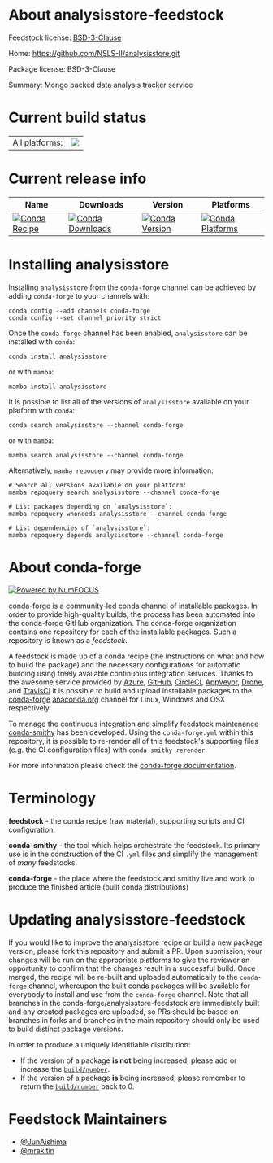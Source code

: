 About analysisstore-feedstock
=============================

Feedstock license: [BSD-3-Clause](https://github.com/conda-forge/analysisstore-feedstock/blob/main/LICENSE.txt)

Home: https://github.com/NSLS-II/analysisstore.git

Package license: BSD-3-Clause

Summary: Mongo backed data analysis tracker service

Current build status
====================


<table><tr><td>All platforms:</td>
    <td>
      <a href="https://dev.azure.com/conda-forge/feedstock-builds/_build/latest?definitionId=14865&branchName=main">
        <img src="https://dev.azure.com/conda-forge/feedstock-builds/_apis/build/status/analysisstore-feedstock?branchName=main">
      </a>
    </td>
  </tr>
</table>

Current release info
====================

| Name | Downloads | Version | Platforms |
| --- | --- | --- | --- |
| [![Conda Recipe](https://img.shields.io/badge/recipe-analysisstore-green.svg)](https://anaconda.org/conda-forge/analysisstore) | [![Conda Downloads](https://img.shields.io/conda/dn/conda-forge/analysisstore.svg)](https://anaconda.org/conda-forge/analysisstore) | [![Conda Version](https://img.shields.io/conda/vn/conda-forge/analysisstore.svg)](https://anaconda.org/conda-forge/analysisstore) | [![Conda Platforms](https://img.shields.io/conda/pn/conda-forge/analysisstore.svg)](https://anaconda.org/conda-forge/analysisstore) |

Installing analysisstore
========================

Installing `analysisstore` from the `conda-forge` channel can be achieved by adding `conda-forge` to your channels with:

```
conda config --add channels conda-forge
conda config --set channel_priority strict
```

Once the `conda-forge` channel has been enabled, `analysisstore` can be installed with `conda`:

```
conda install analysisstore
```

or with `mamba`:

```
mamba install analysisstore
```

It is possible to list all of the versions of `analysisstore` available on your platform with `conda`:

```
conda search analysisstore --channel conda-forge
```

or with `mamba`:

```
mamba search analysisstore --channel conda-forge
```

Alternatively, `mamba repoquery` may provide more information:

```
# Search all versions available on your platform:
mamba repoquery search analysisstore --channel conda-forge

# List packages depending on `analysisstore`:
mamba repoquery whoneeds analysisstore --channel conda-forge

# List dependencies of `analysisstore`:
mamba repoquery depends analysisstore --channel conda-forge
```


About conda-forge
=================

[![Powered by
NumFOCUS](https://img.shields.io/badge/powered%20by-NumFOCUS-orange.svg?style=flat&colorA=E1523D&colorB=007D8A)](https://numfocus.org)

conda-forge is a community-led conda channel of installable packages.
In order to provide high-quality builds, the process has been automated into the
conda-forge GitHub organization. The conda-forge organization contains one repository
for each of the installable packages. Such a repository is known as a *feedstock*.

A feedstock is made up of a conda recipe (the instructions on what and how to build
the package) and the necessary configurations for automatic building using freely
available continuous integration services. Thanks to the awesome service provided by
[Azure](https://azure.microsoft.com/en-us/services/devops/), [GitHub](https://github.com/),
[CircleCI](https://circleci.com/), [AppVeyor](https://www.appveyor.com/),
[Drone](https://cloud.drone.io/welcome), and [TravisCI](https://travis-ci.com/)
it is possible to build and upload installable packages to the
[conda-forge](https://anaconda.org/conda-forge) [anaconda.org](https://anaconda.org/)
channel for Linux, Windows and OSX respectively.

To manage the continuous integration and simplify feedstock maintenance
[conda-smithy](https://github.com/conda-forge/conda-smithy) has been developed.
Using the ``conda-forge.yml`` within this repository, it is possible to re-render all of
this feedstock's supporting files (e.g. the CI configuration files) with ``conda smithy rerender``.

For more information please check the [conda-forge documentation](https://conda-forge.org/docs/).

Terminology
===========

**feedstock** - the conda recipe (raw material), supporting scripts and CI configuration.

**conda-smithy** - the tool which helps orchestrate the feedstock.
                   Its primary use is in the construction of the CI ``.yml`` files
                   and simplify the management of *many* feedstocks.

**conda-forge** - the place where the feedstock and smithy live and work to
                  produce the finished article (built conda distributions)


Updating analysisstore-feedstock
================================

If you would like to improve the analysisstore recipe or build a new
package version, please fork this repository and submit a PR. Upon submission,
your changes will be run on the appropriate platforms to give the reviewer an
opportunity to confirm that the changes result in a successful build. Once
merged, the recipe will be re-built and uploaded automatically to the
`conda-forge` channel, whereupon the built conda packages will be available for
everybody to install and use from the `conda-forge` channel.
Note that all branches in the conda-forge/analysisstore-feedstock are
immediately built and any created packages are uploaded, so PRs should be based
on branches in forks and branches in the main repository should only be used to
build distinct package versions.

In order to produce a uniquely identifiable distribution:
 * If the version of a package **is not** being increased, please add or increase
   the [``build/number``](https://docs.conda.io/projects/conda-build/en/latest/resources/define-metadata.html#build-number-and-string).
 * If the version of a package **is** being increased, please remember to return
   the [``build/number``](https://docs.conda.io/projects/conda-build/en/latest/resources/define-metadata.html#build-number-and-string)
   back to 0.

Feedstock Maintainers
=====================

* [@JunAishima](https://github.com/JunAishima/)
* [@mrakitin](https://github.com/mrakitin/)

